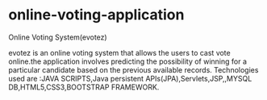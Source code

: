 # online-voting-application

Online Voting System(evotez)

evotez is an online voting system that allows the users to cast vote online.the application involves predicting the possibility of winning for a particular candidate based on the previous available records.
Technologies used are :JAVA SCRIPTS,Java persistent APIs(JPA),Servlets,JSP,,MYSQL DB,HTML5,CSS3,BOOTSTRAP FRAMEWORK.


